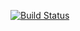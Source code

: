 [![Build Status](https://travis-ci.com/juandavidrp13/Calculator.svg?token=CjPL8FhdDzRiupzfk1z2&branch=master)](https://travis-ci.com/juandavidrp13/Calculator)